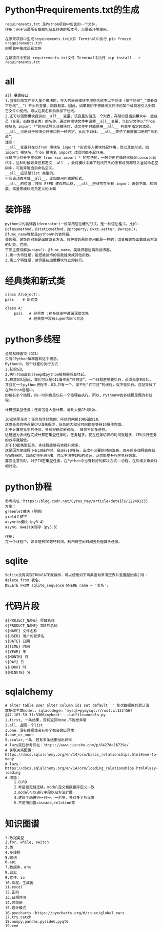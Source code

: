 # Python中requirements.txt的生成

    requirements.txt 是Python项目中包含的一个文件，
    作用：用于记录所有依赖包及其精确的版本号，以便新环境使用。

    在原来项目中生成requirements.txt文件 Terminal中执行 pip freeze >requirements.txt
    则项目中生成该新文件

    在新项目中安装 requirements.txt文件 Terminal中执行 pip install - r requirements.txt

# __all__

    all 暴露接口
    1.当我们向文件导入某个模块时，导入的是该模块中那些名称不以下划线（单下划线“_”或者双下划线“__”）开头的变量、函数和类。因此，如果我们不想模块文件中的某个成员被引入到其它文件中使用，可以在其名称前添加下划线。
    2.还可以借助模块提供的__all__ 变量，该变量的值是一个列表，存储的是当前模块中一些成员（变量、函数或者类）的名称。通过在模块文件中设置__all__变量，当其它文件以“from 模块名 import *”的形式导入该模块时，该文件中只能使用__all__ 列表中指定的成员。__all__也是对于模块公开接口的一种约定，比起下划线，__all__提供了暴露接口用的“白名单”。
    注意：
    __all__变量只在以from 模块名 import *形式导入模块时起作用，而以其他形式，如import 模块名、from 模块名 import 成员时都不起作用。
    代码中当然是不提倡用 from xxx import * 的写法的，一般只用在临时代码如console调试中，这种时候如果没有定义__all__，会将模块中非下划线开头的所有成员都导入当前命名空间中，可能弄脏当前命名空间。
    __all__应该是list 类型的。
    不应该动态生成__all__，比如使用列表解析式。
    __all__的位置：按照 PEP8 建议的风格，__all__应该写在所有 import 语句下面，和函数、常量等模块成员定义的上面

# 装饰器

    python中的装饰器(decorator)一般采用语法糖的形式，是一种语法格式。比如：@classmethod，@staticmethod，@property，@xxx.setter，@wraps()，@func_name等都是python中的装饰器。
    装饰器，装饰的对象是函数或者方法。各种装饰器的作用都是一样的：改变被装饰函数或者方法的功能，性质。
    下面主要讲解@wraps()，@func_name，类装饰器这两种装饰器。
    1.第一大特性是，能把被装饰的函数替换成其他函数。
    2.第二个特性是，装饰器在加载模块时立即执行。

# 经典类和新式类

    class A(object):
    pass    # 新式类

    class A:
        pass   # 经典类 :在多继承中遵循深度优先
               # 经典类中没有super和mro方法

# python多线程

    全局解释器锁（GIL）
    只有CPython解释器有这个概念。
    Python中，每个线程的执行方式：
    1.获取GIL
    2.执行代码直到sleep或python解释器将其挂起。
    3.释放GIL因此，我们可以把GIL看作是“许可证”，一个线程若想要执行，必须先拿到GIL。
    并且在一个python进程中，GIL只有一个。拿不到“许可证”的线程，就不能执行。这就导致了在Python进程中，
    即使有多个线程，同一时间也是仅有一个线程在执行。所以，Python中的多线程是假的多线程。
    
    计算密集型任务：任务包含大量计算，消耗大量CPU资源。

    IO密集型任务：任务包含频繁的、持续的网络IO和磁盘IO。
    这类任务的特点是CPU消耗很少，任务的大部分时间都在等待IO操作完成。
    对于计算密集型的任务，多线程确实是鸡肋， 效果不如多进程。
    这是因为多线程完成计算密集型任务时，任务越多，花在任务切换的时间就越多，CPU执行任务的效率就越低。
    对于IO密集型任务，多线程能够有效提升效率。 
    这是因为单线程下有IO操作时，会进行IO等待，造成不必要的时间浪费，而开启多线程能在线程A等待时，自动切换到线程B，可以不浪费CPU的资源，从而能提升程序执行效率。
    需要注意的时，对于IO密集型任务，在Python中也有较好的解决方式——协程，在后续文章会详细讨论。

# python协程

    参考网址：https://blog.csdn.net/Cyrus_May/article/details/122491335
    方案：
    greenlet模块（早期）
    yield关键字
    asyncio模块（py3.4）
    async、await关键字（py3.5）

    作用:
    在一个线程中，如果遇到IO等待时间，利用该空闲时间去处理其余任务。

# sqlite

    Sqlite没有实现TRUNCATE表操作，可以使用如下两条语句来清空表并重置起始索引号：
    delete from 表名;
    DELETE FROM sqlite_sequence WHERE name = '表名';

# 代码片段

    ${PROJECT_NAME} 项目名称
    ${PRODUCT_NAME} IDE的名称
    ${NAME} 文件名称
    ${USER} 用户的登录名
    ${DATE} 日期
    ${TIME} 时间
    ${YEAR} 年
    ${MONTH} 月
    ${DAY} 日
    ${HOUR} 时
    ${MINUTE} 分

# sqlalchemy

    # alter table user alter column ids set default '' 修改数据库列默认值
    数据库生成model: sqlacodegen 'mysql+pymysql://root:xl123456?@47.105.50.31:3306/myboot' --outfile=models.py
    1.first, 一条结果，没有返回None,不抛出异常
    2.all，返回一个list
    3.one，没有数据或者有多个都会抛出异常
    4.one_or_none
    5.scalar,一条，若有多条结果抛出异常
    # lazy属性参考网址：https://www.jianshu.com/p/8427da16729a/
    # 关联关系配置：https://docs.sqlalchemy.org/en/14/orm/basic_relationships.html#one-to-many
    # lazy：https://docs.sqlalchemy.org/en/14/orm/loading_relationships.html#lazy-loading
    # 问题：
        1.CURD
        2.希望能无缝迁移，model定义和数据库定义一致
        3.model可以进行字段以及方法扩展
        4.建议手动进行一对一，一对多，多对多关系设置
        5.不使用内置cascade,relation等

# 知识图谱

    1.数据类型
    2.for, while, switch
    3.类
    4.多线程
    5.网络
    6.api
    7.数据库，orm
    8.日志
    9.文件，io
    10.协程，生成器
    11.excel
    12.正则
    13.日期时间
    14.装饰器
    15.设计模式
    16.pyecharts：https://pyecharts.org/#/zh-cn/global_vars
    17.try catch
    18.numpy,pandas,pyside6,pyqt6
    19.cmd